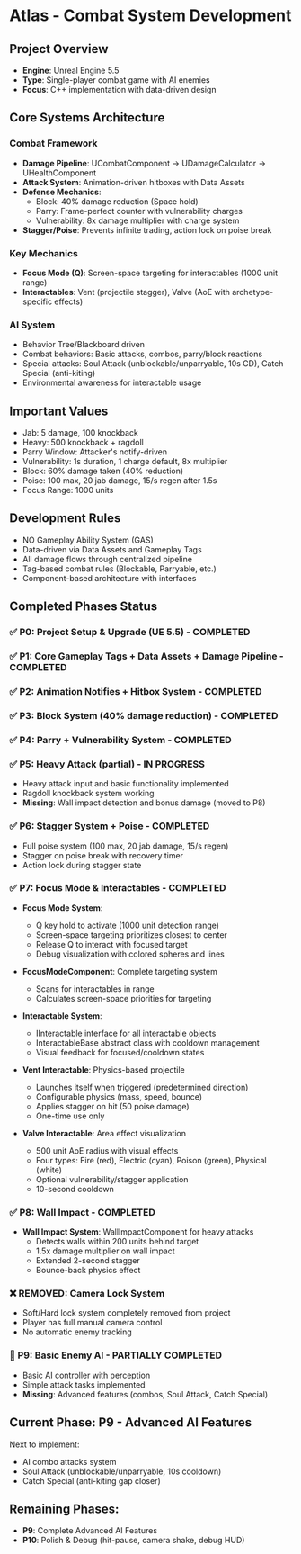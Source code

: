 # Atlas - Combat System Development

## Project Overview
- **Engine**: Unreal Engine 5.5
- **Type**: Single-player combat game with AI enemies
- **Focus**: C++ implementation with data-driven design

## Core Systems Architecture

### Combat Framework
- **Damage Pipeline**: UCombatComponent → UDamageCalculator → UHealthComponent
- **Attack System**: Animation-driven hitboxes with Data Assets
- **Defense Mechanics**: 
  - Block: 40% damage reduction (Space hold)
  - Parry: Frame-perfect counter with vulnerability charges
  - Vulnerability: 8x damage multiplier with charge system
- **Stagger/Poise**: Prevents infinite trading, action lock on poise break

### Key Mechanics
- **Focus Mode (Q)**: Screen-space targeting for interactables (1000 unit range)
- **Interactables**: Vent (projectile stagger), Valve (AoE with archetype-specific effects)

### AI System
- Behavior Tree/Blackboard driven
- Combat behaviors: Basic attacks, combos, parry/block reactions
- Special attacks: Soul Attack (unblockable/unparryable, 10s CD), Catch Special (anti-kiting)
- Environmental awareness for interactable usage

## Important Values
- Jab: 5 damage, 100 knockback
- Heavy: 500 knockback + ragdoll
- Parry Window: Attacker's notify-driven
- Vulnerability: 1s duration, 1 charge default, 8x multiplier
- Block: 60% damage taken (40% reduction)
- Poise: 100 max, 20 jab damage, 15/s regen after 1.5s
- Focus Range: 1000 units

## Development Rules
- NO Gameplay Ability System (GAS)
- Data-driven via Data Assets and Gameplay Tags
- All damage flows through centralized pipeline
- Tag-based combat rules (Blockable, Parryable, etc.)
- Component-based architecture with interfaces

## Completed Phases Status

### ✅ P0: Project Setup & Upgrade (UE 5.5) - COMPLETED
### ✅ P1: Core Gameplay Tags + Data Assets + Damage Pipeline - COMPLETED  
### ✅ P2: Animation Notifies + Hitbox System - COMPLETED
### ✅ P3: Block System (40% damage reduction) - COMPLETED
### ✅ P4: Parry + Vulnerability System - COMPLETED
### ✅ P5: Heavy Attack (partial) - IN PROGRESS
- Heavy attack input and basic functionality implemented
- Ragdoll knockback system working
- **Missing**: Wall impact detection and bonus damage (moved to P8)

### ✅ P6: Stagger System + Poise - COMPLETED
- Full poise system (100 max, 20 jab damage, 15/s regen)
- Stagger on poise break with recovery timer
- Action lock during stagger state

### ✅ P7: Focus Mode & Interactables - COMPLETED
- **Focus Mode System**:
  - Q key hold to activate (1000 unit detection range)
  - Screen-space targeting prioritizes closest to center
  - Release Q to interact with focused target
  - Debug visualization with colored spheres and lines
  
- **FocusModeComponent**: Complete targeting system
  - Scans for interactables in range
  - Calculates screen-space priorities for targeting
  
- **Interactable System**:
  - IInteractable interface for all interactable objects
  - InteractableBase abstract class with cooldown management
  - Visual feedback for focused/cooldown states
  
- **Vent Interactable**: Physics-based projectile
  - Launches itself when triggered (predetermined direction)
  - Configurable physics (mass, speed, bounce)
  - Applies stagger on hit (50 poise damage)
  - One-time use only
  
- **Valve Interactable**: Area effect visualization
  - 500 unit AoE radius with visual effects
  - Four types: Fire (red), Electric (cyan), Poison (green), Physical (white)
  - Optional vulnerability/stagger application
  - 10-second cooldown

### ✅ P8: Wall Impact - COMPLETED
- **Wall Impact System**: WallImpactComponent for heavy attacks
  - Detects walls within 200 units behind target
  - 1.5x damage multiplier on wall impact
  - Extended 2-second stagger
  - Bounce-back physics effect

### ❌ REMOVED: Camera Lock System
- Soft/Hard lock system completely removed from project
- Player has full manual camera control
- No automatic enemy tracking

### 🔄 P9: Basic Enemy AI - PARTIALLY COMPLETED
- Basic AI controller with perception
- Simple attack tasks implemented
- **Missing**: Advanced features (combos, Soul Attack, Catch Special)

## Current Phase: P9 - Advanced AI Features
Next to implement:
- AI combo attacks system
- Soul Attack (unblockable/unparryable, 10s cooldown)
- Catch Special (anti-kiting gap closer)

## Remaining Phases:
- **P9**: Complete Advanced AI Features
- **P10**: Polish & Debug (hit-pause, camera shake, debug HUD)